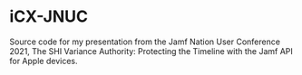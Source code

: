 # iCX-JNUC
Source code for my presentation from the Jamf Nation User Conference 2021, The SHI Variance Authority: Protecting the Timeline with the Jamf API for Apple devices.
